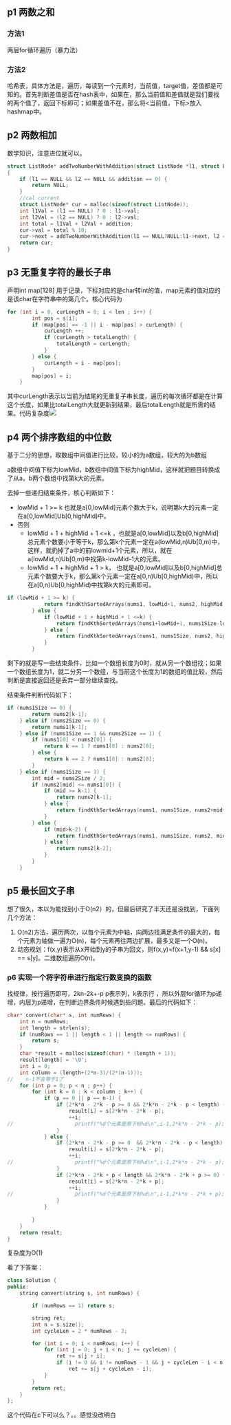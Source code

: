 ## p1 两数之和

### 方法1

两层for循环遍历（暴力法）

### 方法2

哈希表，具体方法是，遍历，每读到一个元素时，当前值，target值，差值都是可知的。首先判断差值是否在hash表中，如果在，那么当前值和差值就是我们要找的两个值了，返回下标即可；如果差值不在，那么将<当前值，下标>放入hashmap中。

## p2 两数相加

数学知识，注意进位就可以。

```c
struct ListNode* addTwoNumberWithAddition(struct ListNode *l1, struct ListNode *l2,int addition)
{
    if (l1 == NULL && l2 == NULL && addition == 0) {
        return NULL;
    }
    //cal current
    struct ListNode* cur = malloc(sizeof(struct ListNode));
    int l1Val = (l1 == NULL) ? 0 : l1->val;
    int l2Val = (l2 == NULL) ? 0 : l2->val;
    int total = l1Val + l2Val + addition;
    cur->val = total % 10;
    cur->next = addTwoNumberWithAddition(l1 == NULL?NULL:l1->next, l2 == NULL ? NULL : l2->next, total / 10);
    return cur;
}
```

## p3 无重复字符的最长子串

声明int map[128] 用于记录，下标对应的是char转int的值，map元素的值对应的是该char在字符串中的第几个。核心代码为

```c
for (int i = 0, curLength = 0; i < len ; i++) {
        int pos = s[i];
        if (map[pos] == -1 || i - map[pos] > curLength) {
            curLength ++;
            if (curLength > totalLength) {
                totalLength = curLength;
            }
        } else {
            curLength = i - map[pos];
        }
        map[pos] = i;
    }
```

其中curLength表示以当前为结尾的无重复子串长度，遍历的每次循环都是在计算这个长度，如果比totalLength大就更新到结果，最后totalLength就是所需的结果。代码复杂度![](http://chart.googleapis.com/chart?cht=tx&chl=O(n))

## p4 两个排序数组的中位数

基于二分的思想，取数组中间值进行比较，较小的为a数组，较大的为b数组

a数组中间值下标为lowMid，b数组中间值下标为highMid，这样就把题目转换成了从a，b两个数组中找第k大的元素。

去掉一些递归结束条件，核心判断如下：

- lowMid + 1 >= k 也就是a[0,lowMid]元素个数大于k，说明第k大的元素一定在a[0,lowMid]Ub[0,highMid)中。
- 否则
  - lowMid + 1 + highMid + 1 <=k ，也就是a[0,lowMid]以及b[0,highMid]总元素个数要小于等于k，那么第k个元素一定在a(lowMid,n)Ub[0,m)中，这样，就扔掉了a中的前lowmid+1个元素，所以，就在a(lowMid,n)Ub[0,m)中找第k-lowMid-1大的元素。
  - lowMid + 1 + highMid + 1 > k， 也就是a[0,lowMid]以及b[0,highMid]总元素个数要大于k，那么第k个元素一定在a[0,n)Ub[0,highMid)中，所以在a[0,n)Ub[0,highMid)中找第k大的元素即可。

```c
if (lowMid + 1 >= k) {
            return findKthSortedArrays(nums1, lowMid+1, nums2, highMid, k);
        } else {
            if (lowMid + 1 + highMid + 1 <=k) {
                return findKthSortedArrays(nums1+lowMid+1, nums1Size-lowMid-1, nums2, nums2Size, k-lowMid-1);
            } else {
                return findKthSortedArrays(nums1, nums1Size, nums2, highMid, k);
            }
        }
```



剩下的就是写一些结束条件，比如一个数组长度为0时，就从另一个数组找；如果一个数组长度为1，就二分另一个数组，与当前这个长度为1的数组的值比较，然后判断是直接返回还是丢弃一部分继续查找。

结束条件判断代码如下：

```c
if (nums1Size == 0) {
        return nums2[k-1];
    } else if (nums2Size == 0) {
        return nums1[k-1];
    } else if (nums1Size == 1 && nums2Size == 1) {
        if (nums1[0] < nums2[0]) {
            return k == 1 ? nums1[0] : nums2[0];
        } else {
            return k == 2 ? nums1[0] : nums2[0];
        }
    } else if (nums1Size == 1) {
        int mid = nums2Size / 2;
        if (nums2[mid] <= nums1[0]) {
            if (mid >= k-1) {
                return nums2[k-1];
            } else {
                return findKthSortedArrays(nums1, nums1Size, nums2+mid+1, nums2Size - mid - 1, k-mid-1);
            }
        } else {
            if (mid>k-2) {
                return findKthSortedArrays(nums1, nums1Size, nums2, mid, k);
            } else {
                return nums2[k-2];
            }
        }
    }
```



## p5 最长回文子串

想了很久，本以为能找到小于O(n2）的，但最后研究了半天还是没找到，下面列几个方法：

1. O(n2)方法，遍历两次，以每个元素为中轴，向两边找满足条件的最大的，每个元素为轴做一遍为O(n)，每个元素再往两边扩展，最多又是一个O(n)。
2. 动态规划：f(x,y)表示从x开始到y的子串为回文，则f(x,y)=f(x+1,y-1) && s[x] == s[y]。二维数组遍历O(n)。

### p6 实现一个将字符串进行指定行数变换的函数

找规律，按行遍历即可，2kn-2k+-p p表示列，k表示行 ，所以外层for循环为p递增，内层为p递增，在判断边界条件时候遇到些问题。最后的代码如下：

```c
char* convert(char* s, int numRows) {
    int n = numRows;
    int length = strlen(s);
    if (numRows == 1 || length < 1 || length <= numRows) {
        return s;
    }
    char *result = malloc(sizeof(char) * (length + 1));
    result[length] = '\0';
    int i = 0;
    int column = (length+(2*n-3)/(2*(n-1)));
//    n-1不会等于1了
    for (int p = 0; p < n ; p++) {
        for (int k = 0 ; k < column ; k++) {
            if (p == 0 || p == n-1) {
                if (2*k*n - 2*k - p >= 0 && 2*k*n - 2*k - p < length) {
                    result[i] = s[2*k*n - 2*k - p];
                    ++i;
//                    printf("%d个元素是原下标%d\n",i-1,2*k*n - 2*k - p);
                }
            } else {
                if (2*k*n - 2*k - p >= 0  && 2*k*n - 2*k - p < length) {
                    result[i] = s[2*k*n - 2*k - p];
                    ++i;
//                    printf("%d个元素是原下标%d\n",i-1,2*k*n - 2*k - p);
                }
                if (2*k*n - 2*k + p < length && 2*k*n - 2*k + p >= 0) {
                    result[i] = s[2*k*n - 2*k + p];
                    ++i;
//                    printf("%d个元素是原下标%d\n",i-1,2*k*n - 2*k + p);
                }
            }
            
        }
    }
    return result;
}
```

复杂度为O(1)

看了下答案：

```c++
class Solution {
public:
    string convert(string s, int numRows) {

        if (numRows == 1) return s;

        string ret;
        int n = s.size();
        int cycleLen = 2 * numRows - 2;

        for (int i = 0; i < numRows; i++) {
            for (int j = 0; j + i < n; j += cycleLen) {
                ret += s[j + i];
                if (i != 0 && i != numRows - 1 && j + cycleLen - i < n)
                    ret += s[j + cycleLen - i];
            }
        }
        return ret;
    }
};
```

这个代码在c下可以么？。。感觉没改明白